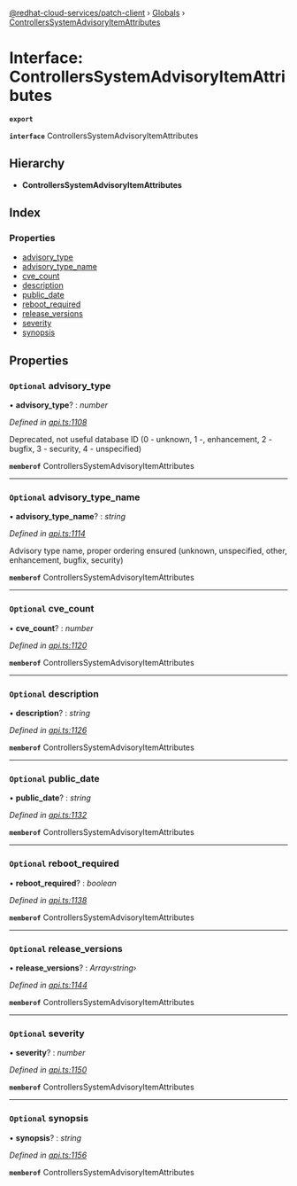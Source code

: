 [@redhat-cloud-services/patch-client](../README.md) › [Globals](../globals.md) › [ControllersSystemAdvisoryItemAttributes](controllerssystemadvisoryitemattributes.md)

# Interface: ControllersSystemAdvisoryItemAttributes

**`export`** 

**`interface`** ControllersSystemAdvisoryItemAttributes

## Hierarchy

* **ControllersSystemAdvisoryItemAttributes**

## Index

### Properties

* [advisory_type](controllerssystemadvisoryitemattributes.md#optional-advisory_type)
* [advisory_type_name](controllerssystemadvisoryitemattributes.md#optional-advisory_type_name)
* [cve_count](controllerssystemadvisoryitemattributes.md#optional-cve_count)
* [description](controllerssystemadvisoryitemattributes.md#optional-description)
* [public_date](controllerssystemadvisoryitemattributes.md#optional-public_date)
* [reboot_required](controllerssystemadvisoryitemattributes.md#optional-reboot_required)
* [release_versions](controllerssystemadvisoryitemattributes.md#optional-release_versions)
* [severity](controllerssystemadvisoryitemattributes.md#optional-severity)
* [synopsis](controllerssystemadvisoryitemattributes.md#optional-synopsis)

## Properties

### `Optional` advisory_type

• **advisory_type**? : *number*

*Defined in [api.ts:1108](https://github.com/RedHatInsights/javascript-clients/blob/63c8a77/packages/patch/api.ts#L1108)*

Deprecated, not useful database ID (0 - unknown, 1 -, enhancement, 2 - bugfix, 3 - security, 4 - unspecified)

**`memberof`** ControllersSystemAdvisoryItemAttributes

___

### `Optional` advisory_type_name

• **advisory_type_name**? : *string*

*Defined in [api.ts:1114](https://github.com/RedHatInsights/javascript-clients/blob/63c8a77/packages/patch/api.ts#L1114)*

Advisory type name, proper ordering ensured (unknown, unspecified, other, enhancement, bugfix, security)

**`memberof`** ControllersSystemAdvisoryItemAttributes

___

### `Optional` cve_count

• **cve_count**? : *number*

*Defined in [api.ts:1120](https://github.com/RedHatInsights/javascript-clients/blob/63c8a77/packages/patch/api.ts#L1120)*

**`memberof`** ControllersSystemAdvisoryItemAttributes

___

### `Optional` description

• **description**? : *string*

*Defined in [api.ts:1126](https://github.com/RedHatInsights/javascript-clients/blob/63c8a77/packages/patch/api.ts#L1126)*

**`memberof`** ControllersSystemAdvisoryItemAttributes

___

### `Optional` public_date

• **public_date**? : *string*

*Defined in [api.ts:1132](https://github.com/RedHatInsights/javascript-clients/blob/63c8a77/packages/patch/api.ts#L1132)*

**`memberof`** ControllersSystemAdvisoryItemAttributes

___

### `Optional` reboot_required

• **reboot_required**? : *boolean*

*Defined in [api.ts:1138](https://github.com/RedHatInsights/javascript-clients/blob/63c8a77/packages/patch/api.ts#L1138)*

**`memberof`** ControllersSystemAdvisoryItemAttributes

___

### `Optional` release_versions

• **release_versions**? : *Array‹string›*

*Defined in [api.ts:1144](https://github.com/RedHatInsights/javascript-clients/blob/63c8a77/packages/patch/api.ts#L1144)*

**`memberof`** ControllersSystemAdvisoryItemAttributes

___

### `Optional` severity

• **severity**? : *number*

*Defined in [api.ts:1150](https://github.com/RedHatInsights/javascript-clients/blob/63c8a77/packages/patch/api.ts#L1150)*

**`memberof`** ControllersSystemAdvisoryItemAttributes

___

### `Optional` synopsis

• **synopsis**? : *string*

*Defined in [api.ts:1156](https://github.com/RedHatInsights/javascript-clients/blob/63c8a77/packages/patch/api.ts#L1156)*

**`memberof`** ControllersSystemAdvisoryItemAttributes

